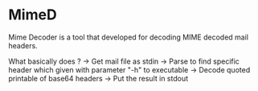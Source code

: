 # MimeD

Mime Decoder is a tool that developed for decoding MIME decoded mail headers.

What basically does ?
-> Get mail file as stdin
-> Parse to find specific header which given with parameter "-h" to executable
-> Decode quoted printable of base64 headers
-> Put the result in stdout

